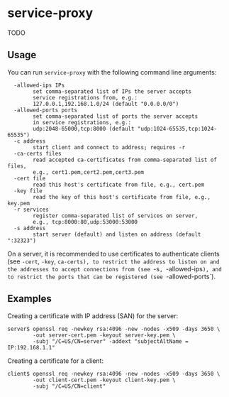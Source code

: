 # service-proxy

TODO

## Usage

You can run `service-proxy` with the following command line arguments:

```
  -allowed-ips IPs
        set comma-separated list of IPs the server accepts
        service registrations from, e.g.:
        127.0.0.1,192.168.1.0/24 (default "0.0.0.0/0")
  -allowed-ports ports
        set comma-separated list of ports the server accepts
        in service registrations, e.g.:
        udp:2048-65000,tcp:8000 (default "udp:1024-65535,tcp:1024-65535")
  -c address
        start client and connect to address; requires -r
  -ca-certs files
        read accepted ca-certificates from comma-separated list of files,
        e.g., cert1.pem,cert2.pem,cert3.pem
  -cert file
        read this host's certificate from file, e.g., cert.pem
  -key file
        read the key of this host's certificate from file, e.g., key.pem
  -r services
        register comma-separated list of services on server,
        e.g., tcp:8000:80,udp:53000:53000
  -s address
        start server (default) and listen on address (default ":32323")
```

On a server, it is recommended to use certificates to authenticate clients (see
`-cert`, `-key`, `ca-certs), to restrict the address to listen on and the
addresses to accept connections from (see `-s`, `-allowed-ips`), and to
restrict the ports that can be registered (see `-allowed-ports`).

## Examples

Creating a certificate with IP address (SAN) for the server:

```
server$ openssl req -newkey rsa:4096 -new -nodes -x509 -days 3650 \
        -out server-cert.pem -keyout server-key.pem \
        -subj "/C=US/CN=server" -addext "subjectAltName = IP:192.168.1.1"
```

Creating a certificate for a client:

```
client$ openssl req -newkey rsa:4096 -new -nodes -x509 -days 3650 \
        -out client-cert.pem -keyout client-key.pem \
        -subj "/C=US/CN=client"
```
